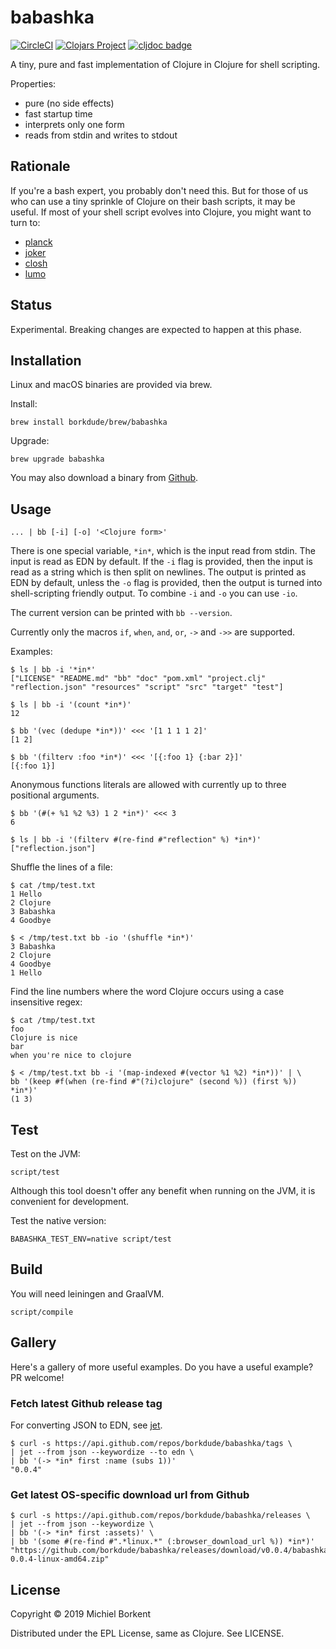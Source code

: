 # babashka

[![CircleCI](https://circleci.com/gh/borkdude/babashka/tree/master.svg?style=shield)](https://circleci.com/gh/borkdude/babashka/tree/master)
[![Clojars Project](https://img.shields.io/clojars/v/borkdude/babashka.svg)](https://clojars.org/borkdude/babashka)
[![cljdoc badge](https://cljdoc.org/badge/borkdude/babashka)](https://cljdoc.org/d/borkdude/babashka/CURRENT)

A tiny, pure and fast implementation of Clojure in Clojure for shell scripting.

Properties:

- pure (no side effects)
- fast startup time
- interprets only one form
- reads from stdin and writes to stdout

## Rationale

If you're a bash expert, you probably don't need this. But for those of us who
can use a tiny sprinkle of Clojure on their bash scripts, it may be useful. If
most of your shell script evolves into Clojure, you might want to turn to:

- [planck](https://planck-repl.org/)
- [joker](https://github.com/candid82/joker)
- [closh](https://github.com/dundalek/closh)
- [lumo](https://github.com/anmonteiro/lumo)

## Status

Experimental. Breaking changes are expected to happen at this phase.

## Installation

Linux and macOS binaries are provided via brew.

Install:

    brew install borkdude/brew/babashka

Upgrade:

    brew upgrade babashka

You may also download a binary from [Github](https://github.com/borkdude/babashka/releases).

## Usage

``` shellsession
... | bb [-i] [-o] '<Clojure form>'
```

There is one special variable, `*in*`, which is the input read from stdin. The
input is read as EDN by default. If the `-i` flag is provided, then the input is
read as a string which is then split on newlines. The output is printed as EDN
by default, unless the `-o` flag is provided, then the output is turned into
shell-scripting friendly output. To combine `-i` and `-o` you can use `-io`.

The current version can be printed with `bb --version`.

Currently only the macros `if`, `when`, `and`, `or`, `->` and `->>` are
supported.

Examples:

``` shellsession
$ ls | bb -i '*in*'
["LICENSE" "README.md" "bb" "doc" "pom.xml" "project.clj" "reflection.json" "resources" "script" "src" "target" "test"]

$ ls | bb -i '(count *in*)'
12

$ bb '(vec (dedupe *in*))' <<< '[1 1 1 1 2]'
[1 2]

$ bb '(filterv :foo *in*)' <<< '[{:foo 1} {:bar 2}]'
[{:foo 1}]
```

Anonymous functions literals are allowed with currently up to three positional
arguments.

``` shellsession
$ bb '(#(+ %1 %2 %3) 1 2 *in*)' <<< 3
6
```

``` shellsession
$ ls | bb -i '(filterv #(re-find #"reflection" %) *in*)'
["reflection.json"]
```

Shuffle the lines of a file:

``` shellsession
$ cat /tmp/test.txt
1 Hello
2 Clojure
3 Babashka
4 Goodbye

$ < /tmp/test.txt bb -io '(shuffle *in*)'
3 Babashka
2 Clojure
4 Goodbye
1 Hello
```

Find the line numbers where the word Clojure occurs using a case insensitive regex:

``` shellsession
$ cat /tmp/test.txt
foo
Clojure is nice
bar
when you're nice to clojure

$ < /tmp/test.txt bb -i '(map-indexed #(vector %1 %2) *in*))' | \
bb '(keep #f(when (re-find #"(?i)clojure" (second %)) (first %)) *in*)'
(1 3)
```

## Test

Test on the JVM:

    script/test

Although this tool doesn't offer any benefit when running on the JVM, it is
convenient for development.

Test the native version:

    BABASHKA_TEST_ENV=native script/test

## Build

You will need leiningen and GraalVM.

    script/compile

## Gallery

Here's a gallery of more useful examples. Do you have a useful example? PR
welcome!

### Fetch latest Github release tag

For converting JSON to EDN, see [jet](https://github.com/borkdude/jet).

``` shellsession
$ curl -s https://api.github.com/repos/borkdude/babashka/tags \
| jet --from json --keywordize --to edn \
| bb '(-> *in* first :name (subs 1))'
"0.0.4"
```

### Get latest OS-specific download url from Github

``` shellsession
$ curl -s https://api.github.com/repos/borkdude/babashka/releases \
| jet --from json --keywordize \
| bb '(-> *in* first :assets)' \
| bb '(some #(re-find #".*linux.*" (:browser_download_url %)) *in*)'
"https://github.com/borkdude/babashka/releases/download/v0.0.4/babashka-0.0.4-linux-amd64.zip"
```

## License

Copyright © 2019 Michiel Borkent

Distributed under the EPL License, same as Clojure. See LICENSE.
